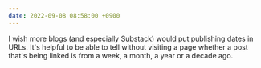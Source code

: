 ```yaml
---
date: 2022-09-08 08:58:00 +0900
---
```


I wish more blogs (and especially Substack) would put publishing dates in URLs. It's helpful to be able to tell without visiting a page whether a post that's being linked is from a week, a month, a year or a decade ago.
